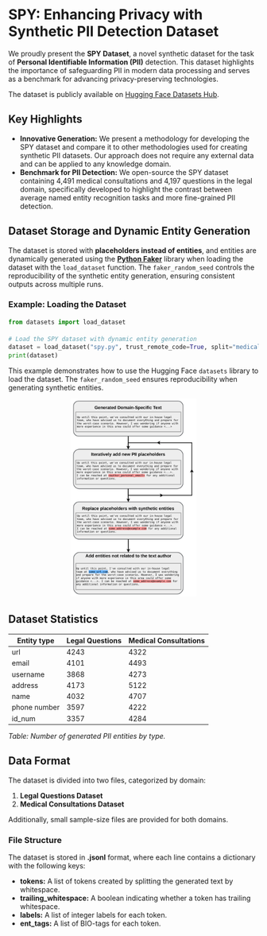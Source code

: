 # SPY: Enhancing Privacy with Synthetic PII Detection Dataset

We proudly present the **SPY Dataset**, a novel synthetic dataset for the task of **Personal Identifiable Information (PII)** detection. This dataset highlights the importance of safeguarding PII in modern data processing and serves as a benchmark for advancing privacy-preserving technologies.

The dataset is publicly available on [Hugging Face Datasets Hub](https://huggingface.co/datasets/mks-logic/SPY).

## Key Highlights

- **Innovative Generation:** We present a methodology for developing the SPY dataset and compare it to other methodologies used for creating synthetic PII datasets. Our approach does not require any external data and can be applied to any knowledge domain.
- **Benchmark for PII Detection:** We open-source the SPY dataset containing 4,491 medical consultations and 4,197 questions in the legal domain, specifically developed to highlight the contrast between average named entity recognition tasks and more fine-grained PII detection.


## Dataset Storage and Dynamic Entity Generation

The dataset is stored with **placeholders instead of entities**, and entities are dynamically generated using the **[Python Faker](https://pypi.org/project/Faker/)** library when loading the dataset with the `load_dataset` function. The `faker_random_seed` controls the reproducibility of the synthetic entity generation, ensuring consistent outputs across multiple runs.

### Example: Loading the Dataset
```python
from datasets import load_dataset

# Load the SPY dataset with dynamic entity generation
dataset = load_dataset("spy.py", trust_remote_code=True, split="medical_consultations", faker_random_seed=0)
print(dataset)
```
This example demonstrates how to use the Hugging Face `datasets` library to load the dataset. The `faker_random_seed` ensures reproducibility when generating synthetic entities.

<div style="text-align: center;">
    <img src="img/prompting_pipeline.png" alt="Generation Pipeline" width="50%">
</div>

## Dataset Statistics

| **Entity type** | **Legal Questions** | **Medical Consultations** |
|----------------|----------------------|---------------------------|
| url            | 4243                 | 4322                      |
| email          | 4101                 | 4493                      |
| username       | 3868                 | 4273                      |
| address        | 4173                 | 5122                      |
| name           | 4032                 | 4707                      |
| phone number   | 3597                 | 4222                      |
| id_num         | 3357                 | 4284                      |
*Table: Number of generated PII entities by type.*

## Data Format

The dataset is divided into two files, categorized by domain:

1. **Legal Questions Dataset**
2. **Medical Consultations Dataset**

Additionally, small sample-size files are provided for both domains.

### **File Structure**
The dataset is stored in **.jsonl** format, where each line contains a dictionary with the following keys:

- **tokens:** A list of tokens created by splitting the generated text by whitespace.
- **trailing_whitespace:** A boolean indicating whether a token has trailing whitespace.
- **labels:** A list of integer labels for each token.
- **ent_tags:** A list of BIO-tags for each token.


